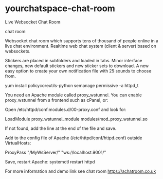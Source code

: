 # yourchatspace-chat-room
Live Websocket Chat Room

chat room

Websocket chat room which supports tens of thousand of people online in a live chat environment. Realtime web chat system (client & server) based on websockets.

Stickers are placed in subfolders and loaded in tabs.
Minor interface changes, new default stickers and new sticker sets to download.
A new easy option to create your own notification file with 25 sounds to choose from.

yum install policycoreutils-python
semanage permissive -a httpd_t

You need an Apache module called proxy_wstunnel. You can enable proxy_wstunnel from a frontend such as cPanel, or:

Open /etc/httpd/conf.modules.d/00-proxy.conf and look for:

LoadModule proxy_wstunnel_module modules/mod_proxy_wstunnel.so

If not found, add the line at the end of the file and save.

Add to the config file of Apache (/etc/httpd/conf/httpd.conf) outside VirtualHosts:

ProxyPass "/MyWsServer/" "ws://localhost:9001/"

Save, restart Apache: systemctl restart httpd

For more information and demo link see chat room https://achatroom.co.uk


